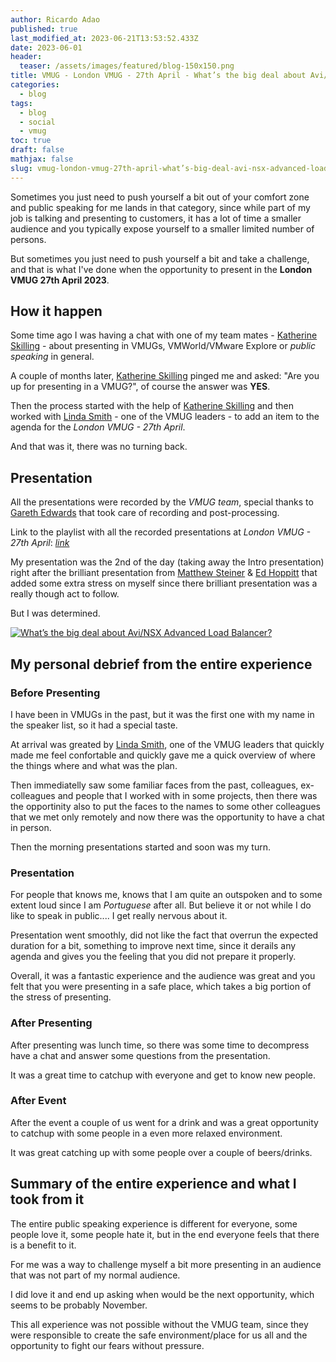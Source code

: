 ```yaml
---
author: Ricardo Adao
published: true
last_modified_at: 2023-06-21T13:53:52.433Z
date: 2023-06-01
header:
  teaser: /assets/images/featured/blog-150x150.png
title: VMUG - London VMUG - 27th April - What’s the big deal about Avi/NSX Advanced Load Balancer?
categories:
  - blog
tags:
  - blog
  - social
  - vmug
toc: true
draft: false
mathjax: false
slug: vmug-london-vmug-27th-april-what’s-big-deal-avi-nsx-advanced-load-balancer
---
```

Sometimes you just need to push yourself a bit out of your comfort zone and public speaking for me lands in that category, since while part of my job is talking and presenting to customers, it has a lot of time a smaller audience and you typically expose yourself to a smaller limited number of persons.

But sometimes you just need to push yourself a bit and take a challenge, and that is what I've done when the opportunity to present in the **London VMUG 27th April 2023**.

## How it happen
Some time ago I was having a chat with one of my team mates - [Katherine Skilling](https://twitter.com/skillk01) - about presenting in VMUGs, VMWorld/VMware Explore or _public speaking_ in general.

A couple of months later, [Katherine Skilling](https://twitter.com/skillk01) pinged me and asked: "Are you up for presenting in a VMUG?", of course the answer was **YES**.

Then the process started with the help of [Katherine Skilling](https://twitter.com/skillk01) and then worked with [Linda Smith](https://twitter.com/VirtualGirlLS) - one of the VMUG leaders - to add an item to the agenda for the _London VMUG - 27th April_.

And that was it, there was no turning back.

## Presentation
All the presentations were recorded by the _VMUG team_, special thanks to [Gareth Edwards](https://twitter.com/GarethEdwards86) that took care of recording and post-processing.

Link to the playlist with all the recorded presentations at _London VMUG - 27th April_: [_link_](https://youtube.com/playlist?list=PLH3DGouMuuU9Dp_dtYinYqje61lrx7nQD)

My presentation was the 2nd of the day (taking away the Intro presentation) right after the brilliant presentation from [Matthew Steiner](https://twitter.com/Steiner_Matthew) & [Ed Hoppitt](https://twitter.com/edhoppitt) that added some extra stress on myself since there brilliant presentation was a really though act to follow.

But I was determined.

[![What’s the big deal about Avi/NSX Advanced Load Balancer?](http://img.youtube.com/vi/nrNTinKP28A/0.jpg)](http://www.youtube.com/watch?v=nrNTinKP28A)

## My personal debrief from the entire experience

### Before Presenting
I have been in VMUGs in the past, but it was the first one with my name in the speaker list, so it had a special taste.

At arrival was greated by [Linda Smith](https://twitter.com/VirtualGirlLS), one of the VMUG leaders that quickly made me feel confortable and quickly gave me a quick overview of where the things where and what was the plan.

Then immediatelly saw some familiar faces from the past, colleagues, ex-colleagues and people that I worked with in some projects, then there was the opportinity also to put the faces to the names to some other colleagues that we met only remotely and now there was the opportunity to have a chat in person.

Then the morning presentations started and soon was my turn.

### Presentation
For people that knows me, knows that I am quite an outspoken and to some extent loud since I am _Portuguese_ after all. But believe it or not while I do like to speak in public.... I get really nervous about it.

Presentation went smoothly, did not like the fact that overrun the expected duration for a bit, something to improve next time, since it derails any agenda and gives you the feeling that you did not prepare it properly.

Overall, it was a fantastic experience and the audience was great and you felt that you were presenting in a safe place, which takes a big portion of the stress of presenting.

### After Presenting
After presenting was lunch time, so there was some time to decompress have a chat and answer some questions from the presentation.

It was a great time to catchup with everyone and get to know new people.

### After Event
After the event a couple of us went for a drink and was a great opportunity to catchup with some people in a even more relaxed environment.

It was great catching up with some people over a couple of beers/drinks.

## Summary of the entire experience and what I took from it
The entire public speaking experience is different for everyone, some people love it, some people hate it, but in the end everyone feels that there is a benefit to it.

For me was a way to challenge myself a bit more presenting in an audience that was not part of my normal audience.

I did love it and end up asking when would be the next opportunity, which seems to be probably November.

This all experience was not possible without the VMUG team, since they were responsible to create the safe environment/place for us all and the opportunity to fight our fears without pressure.
